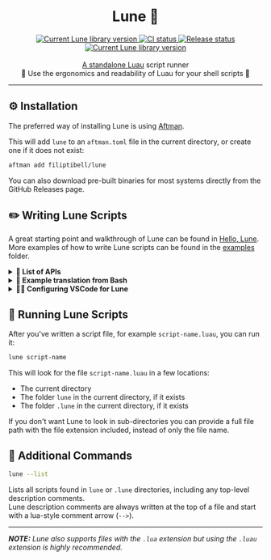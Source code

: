 <!-- markdownlint-disable MD033 -->
<!-- markdownlint-disable MD041 -->

<div align="center">
	<h1> Lune 🌙 </h1>
	<div>
		<a href="https://crates.io/crates/lune"><img src="https://img.shields.io/crates/v/lune.svg?label=Version" alt="Current Lune library version" />
		<a href="https://github.com/filiptibell/lune/actions"><img src="https://shields.io/endpoint?url=https://badges.readysetplay.io/workflow/filiptibell/lune/ci.yaml" alt="CI status" />
		<a href="https://github.com/filiptibell/lune/actions"><img src="https://shields.io/endpoint?url=https://badges.readysetplay.io/workflow/filiptibell/lune/release.yaml" alt="Release status" />
		<a href="https://github.com/filiptibell/lune/blob/main/LICENSE.txt"><img src="https://img.shields.io/github/license/filiptibell/lune.svg?label=License&color=informational" alt="Current Lune library version" />
	</div>
	<br /> A standalone <a href="https://luau-lang.org">Luau</a> script runner
	<br /> 🚀 Use the ergonomics and readability of Luau for your shell scripts 🚀
</div>

<hr />

## ⚙️ Installation

The preferred way of installing Lune is using [Aftman](https://github.com/lpghatguy/aftman).

This will add `lune` to an `aftman.toml` file in the current directory, or create one if it does not exist:

```sh
aftman add filiptibell/lune
```

You can also download pre-built binaries for most systems directly from the GitHub Releases page.

## ✏️ Writing Lune Scripts

A great starting point and walkthrough of Lune can be found in [Hello, Lune](.lune/hello_lune.luau). <br />
More examples of how to write Lune scripts can be found in the [examples](.lune/examples/) folder.

<details>
<summary><b>🔎 List of APIs</b></summary>

`fs` - Filesystem <br />
`net` - Networking <br />
`process` - Current process & child processes <br />
`stdio` - Standard input / output & utility functions <br />
`task` - Task scheduler & thread spawning <br />

Documentation for individual members and types can be found using your editor of choice and [Luau LSP](https://github.com/JohnnyMorganz/luau-lsp).

</details>

<details>
<summary><b>🔀 Example translation from Bash</b></summary>

```bash
#!/bin/bash
VALID=true
COUNT=1
while [ $VALID ]
do
    echo $COUNT
    if [ $COUNT -eq 5 ];
    then
        break
    fi
    ((COUNT++))
done
```

**_With Lune & Luau:_**

```lua
local valid = true
local count = 1
while valid do
    print(count)
    if count == 5 then
        break
    end
    count += 1
end
```

</details>

<details>
<summary><b>🧑‍💻 Configuring VSCode for Lune</b></summary>

Lune puts developer experience first, and as such provides type definitions and configurations for several tools out of the box.

These steps assume you have already installed Lune and that it is available to run in the current directory.

<details>
<summary>Luau LSP</summary>

1. Run `lune --generate-luau-types` to generate a Luau type definitions file (`luneTypes.d.luau`) in the current directory
2. Run `lune --generate-docs-file` to generate a Luau LSP documentation file (`luneDocs.json`) in the current directory
3. Modify your VSCode settings, either by using the settings menu or in `settings.json`:

   ```json
   {
   	"luau-lsp.require.mode": "relativeToFile", // Set the require mode to work with Lune
   	"luau-lsp.types.definitionFiles": ["luneTypes.d.luau"], // Add type definitions for Lune globals
   	"luau-lsp.types.documentationFiles": ["luneDocs.json"] // Add documentation for Lune globals
   }
   ```

</details>

<details>

<summary>Selene</summary>

1. Run `lune --generate-selene-types` to generate a Selene type definitions file (`lune.yml`) in the current directory
2. Modify your Selene settings in `selene.toml`:

   ```yaml
   # Use this if Lune is the only thing you use Luau files with:
   std = "luau+lune"
   # OR use this if your project also contains Roblox-specific Luau code:
   std = "roblox+lune"
   # If you are also using the Luau type definitions file, it may cause issues, and can be safely ignored:
   exclude = ["luneTypes.d.luau"]
   ```

</details>
<br />

**_NOTE:_** _It is highly recommended to add any generated files to your `.gitignore` and to only generate them using these commands, since this guarantees that you have type definitions compatible with your installed version of Lune._

</details>

## 🏃 Running Lune Scripts

After you've written a script file, for example `script-name.luau`, you can run it:

```sh
lune script-name
```

This will look for the file `script-name.luau` in a few locations:

- The current directory
- The folder `lune` in the current directory, if it exists
- The folder `.lune` in the current directory, if it exists

If you don't want Lune to look in sub-directories you can provide a full file path with the file extension included, instead of only the file name. <br />

## 💭 Additional Commands

```sh
lune --list
```

Lists all scripts found in `lune` or `.lune` directories, including any top-level description comments. <br />
Lune description comments are always written at the top of a file and start with a lua-style comment arrow (`-->`).

---

**_NOTE:_** _Lune also supports files with the `.lua` extension but using the `.luau` extension is highly recommended._
